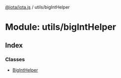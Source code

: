 [@iota/iota.js](../README.md) / utils/bigIntHelper

# Module: utils/bigIntHelper

## Index

### Classes

* [BigIntHelper](../classes/utils_biginthelper.biginthelper.md)
